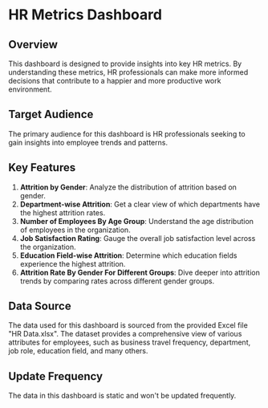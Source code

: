 
# HR Metrics Dashboard

## Overview
This dashboard is designed to provide insights into key HR metrics. By understanding these metrics, HR professionals can make more informed decisions that contribute to a happier and more productive work environment.

## Target Audience
The primary audience for this dashboard is HR professionals seeking to gain insights into employee trends and patterns.

## Key Features
1. **Attrition by Gender**: Analyze the distribution of attrition based on gender.
2. **Department-wise Attrition**: Get a clear view of which departments have the highest attrition rates.
3. **Number of Employees By Age Group**: Understand the age distribution of employees in the organization.
4. **Job Satisfaction Rating**: Gauge the overall job satisfaction level across the organization.
5. **Education Field-wise Attrition**: Determine which education fields experience the highest attrition.
6. **Attrition Rate By Gender For Different Groups**: Dive deeper into attrition trends by comparing rates across different gender groups.

## Data Source
The data used for this dashboard is sourced from the provided Excel file "HR Data.xlsx". The dataset provides a comprehensive view of various attributes for employees, such as business travel frequency, department, job role, education field, and many others.

## Update Frequency
The data in this dashboard is static and won't be updated frequently.
